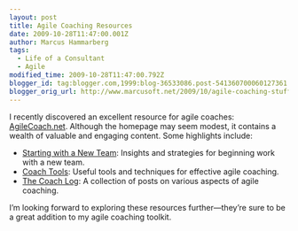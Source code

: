 ```yaml
---
layout: post
title: Agile Coaching Resources
date: 2009-10-28T11:47:00.001Z
author: Marcus Hammarberg
tags:
  - Life of a Consultant
  - Agile
modified_time: 2009-10-28T11:47:00.792Z
blogger_id: tag:blogger.com,1999:blog-36533086.post-541360700060127361
blogger_orig_url: http://www.marcusoft.net/2009/10/agile-coaching-stuff.html
---
```


I recently discovered an excellent resource for agile coaches: [AgileCoach.net](http://www.agilecoach.net). Although the homepage may seem modest, it contains a wealth of valuable and engaging content. Some highlights include:

- [Starting with a New Team](http://www.agilecoach.net/coach-log/starting-out-with-a-new-team/): Insights and strategies for beginning work with a new team.
- [Coach Tools](http://www.agilecoach.net/coach-tools/): Useful tools and techniques for effective agile coaching.
- [The Coach Log](http://www.agilecoach.net/coach-log/): A collection of posts on various aspects of agile coaching.

I’m looking forward to exploring these resources further—they’re sure to be a great addition to my agile coaching toolkit.

